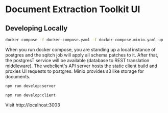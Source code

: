 # Document Extraction Toolkit UI

## Developing Locally

```sh
docker compose -f docker-compose.yaml -f docker-compose.minio.yaml up
```

When you run docker compose, you are standing up a local instance of postgres and the sqitch job will apply all schema patches to it. After that, the postgresT service will be available (database to REST translation middleware). The webclient's API server hosts the static client build and proxies UI requests to postgres. Minio provides s3 like storage for documents.

```sh
npm run develop:server
```

```sh
npm run develop:client
```

Visit http://localhost:3003

